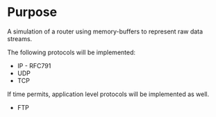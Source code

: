 # Purpose

A simulation of a router using memory-buffers to represent raw data streams.

The following protocols will be implemented:
* IP - RFC791
* UDP
* TCP

If time permits, application level protocols will be implemented as well.
* FTP

